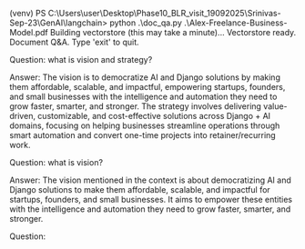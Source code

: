 (venv) PS C:\Users\user\Desktop\Phase10_BLR_visit_19092025\Srinivas-Sep-23\GenAI\langchain> python .\doc_qa.py .\Alex-Freelance-Business-Model.pdf
Building vectorstore (this may take a minute)...
Vectorstore ready.
Document Q&A. Type 'exit' to quit.

Question: what is vision and strategy?

Answer:
 The vision is to democratize AI and Django solutions by making them affordable, scalable, and impactful, empowering startups, founders, and small businesses with the intelligence and automation they need to grow faster, smarter, and stronger. The strategy involves delivering value-driven, customizable, and cost-effective solutions across Django + AI domains, focusing on helping businesses streamline operations through smart automation and convert one-time projects into retainer/recurring work.

Question: what is vision?

Answer:
 The vision mentioned in the context is about democratizing AI and Django solutions to make them affordable, scalable, and impactful for startups, founders, and small businesses. It aims to empower these entities with the intelligence and automation they need to grow faster, smarter, and stronger.

Question: